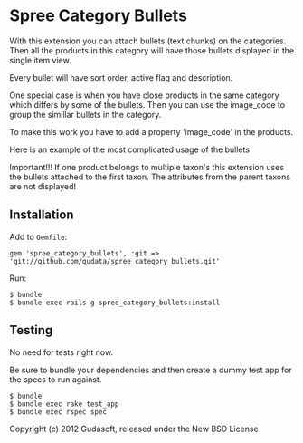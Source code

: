 Spree Category Bullets
====================

With this extension you can attach bullets (text chunks) on the categories.
Then all the products in this category will have those bullets displayed in the single item view.

Every bullet will have sort order, active flag and description.

One special case is when you have close products in the same category which differs by some of the bullets. 
Then you can use the image_code to group the simillar bullets in the category.

To make this work you have to add a property 'image_code' in the products.

Here is an example of the most complicated usage of the bullets


Important!!!
If one product belongs to multiple taxon's this extension uses the bullets attached to the first taxon. 
The attributes from the parent taxons are not displayed!


Installation
------------

Add to `Gemfile`:

    gem 'spree_category_bullets', :git => 'git://github.com/gudata/spree_category_bullets.git'

Run:

    $ bundle
    $ bundle exec rails g spree_category_bullets:install


Testing
-------

No need for tests right now. 

Be sure to bundle your dependencies and then create a dummy test app for the specs to run against.

    $ bundle
    $ bundle exec rake test_app
    $ bundle exec rspec spec

Copyright (c) 2012 Gudasoft, released under the New BSD License
